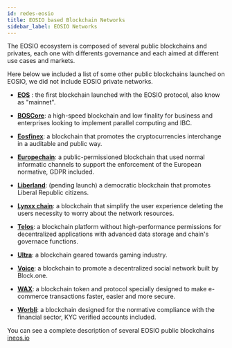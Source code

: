 ```yaml
---
id: redes-eosio
title: EOSIO based Blockchain Networks
sidebar_label: EOSIO Networks
---
```


The EOSIO ecosystem is composed of several public blockchains and privates, each one with differents governance and each aimed at different use cases and markets.

Here below we included a list of some other public blockchains launched on EOSIO, we did not include EOSIO private networks.


- [**EOS**](https://bloks.io/) : the first blockchain launched with the EOSIO protocol, also know as "mainnet".

- [**BOSCore**](https://boscore.io/): a high-speed blockchain and low finality for business and enterprises looking to implement parallel computing and IBC.

- [**Eosfinex**](https://www.eosfinex.com/): a blockchain that promotes the cryptocurrencies interchange in a auditable and public way.

- [**Europechain**](https://europechain.io/): a public-permissioned blockchain that used normal informatic channels to support the enforcement of the European normative, GDPR included.

- [**Liberland**](https://liberland.org/): (pending launch) a democratic blockchain that promotes Liberal Republic citizens.

- [**Lynxx chain**](https://www.lynxwallet.io/): a blockchain that simplify the user experience deleting the users necessity to worry about the network resources.

- [**Telos**](https://www.telos.net/): a blockchain platform without high-performance permissions for decentralized applications with advanced data storage and chain's governace functions.

- [**Ultra**](https://ultra.io/): a blockchain geared towards gaming industry.

- [**Voice**](https://voice.com/): a blockchain to promote a decentralized social network built by Block.one.

- [**WAX**](https://wax.io/): a blockchain token and protocol specially designed to make e-commerce transactions faster, easier and more secure.

- [**Worbli**](https://worbli.io/): a blockchain designed for the normative compliance with the financial sector, KYC verified accounts included.


You can see a complete description of several EOSIO public blockchains [ineos.io](https://ineos.io/)
